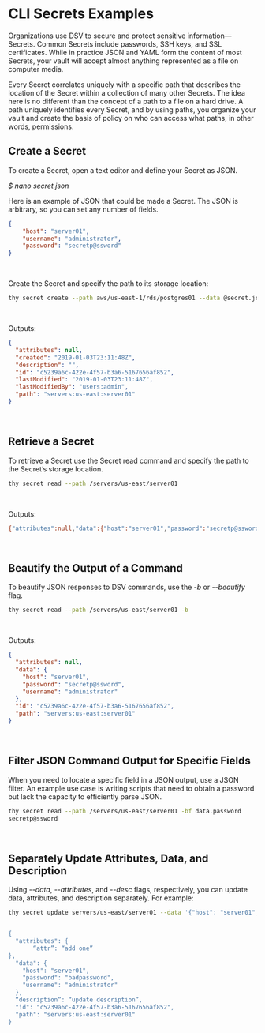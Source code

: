 ﻿[title]: # (CLI Secrets Examples)
[tags]: # (DevOps Secrets Vault,DSV,)
[priority]: # (1700)

# CLI Secrets Examples

Organizations use DSV to secure and protect sensitive information—Secrets. Common Secrets include passwords, SSH keys, and SSL certificates. While in practice JSON and YAML form the content of most Secrets, your vault will accept almost anything represented as a file on computer media.

Every Secret correlates uniquely with a specific path that describes the location of the Secret within a collection of many other Secrets. The idea here is no different than the concept of a path to a file on a hard drive. A path uniquely identifies every Secret, and by using paths, you organize your vault and create the basis of policy on who can access what paths, in other words, permissions.

## Create a Secret

To create a Secret, open a text editor and define your Secret as JSON.

*$ nano secret.json*

Here is an example of JSON that could be made a Secret. The JSON is arbitrary, so you can set any number of fields.

```json
{
    "host": "server01",
    "username": "administrator",
    "password": "secretp@ssword"
}
```
 

Create the Secret and specify the path to its storage location:

```bash
thy secret create --path aws/us-east-1/rds/postgres01 --data @secret.json
```
 

Outputs:

```json
{
  "attributes": null,
  "created": "2019-01-03T23:11:48Z",
  "description": "",
  "id": "c5239a6c-422e-4f57-b3a6-5167656af852",
  "lastModified": "2019-01-03T23:11:48Z",
  "lastModifiedBy": "users:admin",
  "path": "servers:us-east:server01"
}
```
 

## Retrieve a Secret

To retrieve a Secret use the Secret read command and specify the path to the Secret’s storage location.

```bash
thy secret read --path /servers/us-east/server01
```
 

Outputs:

```bash
{"attributes":null,"data":{"host":"server01","password":"secretp@ssword","username":"administrator"},"id":"c5239a6c-422e-4f57-b3a6-5167656af852","path":"servers:us-east:server01"}
```
 

## Beautify the Output of a Command

To beautify JSON responses to DSV commands, use the *-b* or *--beautify* flag.

```bash
thy secret read --path /servers/us-east/server01 -b
```
 

Outputs:

```json
{
  "attributes": null,
  "data": {
    "host": "server01",
    "password": "secretp@ssword",
    "username": "administrator"
  },
  "id": "c5239a6c-422e-4f57-b3a6-5167656af852",
  "path": "servers:us-east:server01"
}
```
 

## Filter JSON Command Output for Specific Fields

When you need to locate a specific field in a JSON output, use a JSON filter. An example use case is writing scripts that need to obtain a password but lack the capacity to efficiently parse JSON.

```bash
thy secret read --path /servers/us-east/server01 -bf data.password
secretp@ssword
```
 

## Separately Update Attributes, Data, and Description

Using *--data*, *--attributes*, and *--desc* flags, respectively, you can update data, attributes, and description separately. For example:

```bash
thy secret update servers/us-east/server01 --data '{"host": "server01", “password”: “badpassword”,”username”: “admininistrator”}' --desc 'update description’  --attributes ‘{“attr”: “add one”}’


{
  "attributes": {
       “attr”: “add one”
},
  "data": {
    "host": "server01",
    "password": "badpassword",
    "username": "administrator"
  },
  “description”: “update description”,
  "id": "c5239a6c-422e-4f57-b3a6-5167656af852",
  "path": "servers:us-east:server01"
}
```
